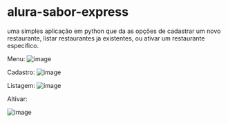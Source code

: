 # alura-sabor-express
 uma simples aplicação em python que da as opções de cadastrar um novo restaurante, listar restaurantes ja existentes, ou ativar um restaurante especifico.
 
Menu:
 ![image](https://github.com/user-attachments/assets/017738f2-181d-421a-9afc-fb81623fc8c4)


Cadastro:
 ![image](https://github.com/user-attachments/assets/95ae2951-1b03-43ce-a6e8-7a45d5f9d9c4)


Listagem:
 ![image](https://github.com/user-attachments/assets/3c18b1a3-c293-4815-8a9b-78852f7924f5)


Altivar:

 ![image](https://github.com/user-attachments/assets/1b172a99-187d-4163-b4f5-604e568929d5)






